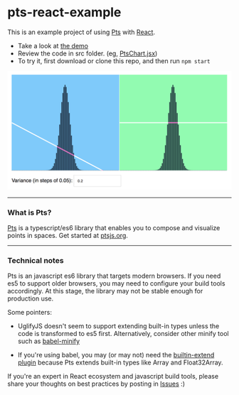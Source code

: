 # pts-react-example
This is an example project of using [Pts](https://github.com/williamngan/pts) with [React](https://github.com/facebook/react).

- Take a look at [the demo](https://williamngan.github.io/pts-react-example/build/) 
- Review the code in src folder. (eg, [PtsChart.jsx](https://github.com/williamngan/pts-react-example/blob/master/src/PtsChart.jsx))
- To try it, first download or clone this repo, and then run `npm start`

![screenshot](./screenshot.png)
   

---

### What is Pts?

[Pts](https://github.com/williamngan/pts) is a typescript/es6 library that enables you to compose and visualize points in spaces. Get started at [ptsjs.org](https://ptsjs.org).

---

### Technical notes
Pts is an javascript es6 library that targets modern browsers. If you need es5 to support older browsers, you may need to configure your build tools accordingly. At this stage, the library may not be stable enough for production use.

Some pointers:

- UglifyJS doesn't seem to support extending built-in types unless the code is transformed to es5 first. Alternatively, consider other minify tool such as [babel-minify](https://github.com/babel/minify)

- If you're using babel, you may (or may not) need the [builtin-extend plugin](https://github.com/loganfsmyth/babel-plugin-transform-builtin-extend) because Pts extends built-in types like Array and Float32Array.

If you're an expert in React ecosystem and javascript build tools, please share your thoughts on best practices by posting in [Issues](https://github.com/williamngan/pts-react-example/issues) :) 